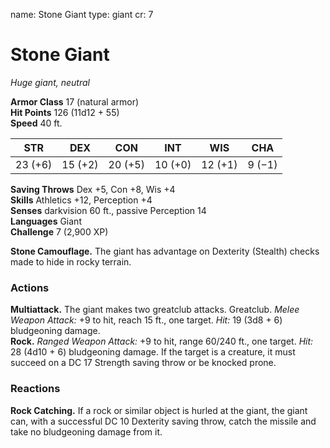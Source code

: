 name: Stone Giant
type: giant
cr: 7

# Stone Giant 
_Huge giant, neutral_

**Armor Class** 17 (natural armor)    
**Hit Points** 126 (11d12 + 55)    
**Speed** 40 ft. 

| STR     | DEX     | CON     | INT     | WIS     | CHA     |
|---------|---------|---------|---------|---------|---------|
| 23 (+6) | 15 (+2) | 20 (+5) | 10 (+0) | 12 (+1) | 9 (−1)  |

**Saving Throws** Dex +5, Con +8, Wis +4    
**Skills** Athletics +12, Perception +4    
**Senses** darkvision 60 ft., passive Perception 14    
**Languages** Giant    
**Challenge** 7 (2,900 XP) 

**Stone Camouflage.** The giant has advantage on Dexterity (Stealth) checks made to hide in rocky terrain.    

### Actions 
**Multiattack.** The giant makes two greatclub attacks. Greatclub. _Melee Weapon Attack:_ +9 to hit, reach 15 ft., one target. _Hit:_ 19 (3d8 + 6) bludgeoning damage.    
**Rock.** _Ranged Weapon Attack:_ +9 to hit, range 60/240 ft., one target. _Hit:_ 28 (4d10 + 6) bludgeoning damage. If the target is a creature, it must succeed on a DC 17 Strength saving throw or be knocked prone. 

### Reactions 
**Rock Catching.** If a rock or similar object is hurled at the giant, the giant can, with a successful DC 10 Dexterity saving throw, catch the missile and take no bludgeoning damage from it.